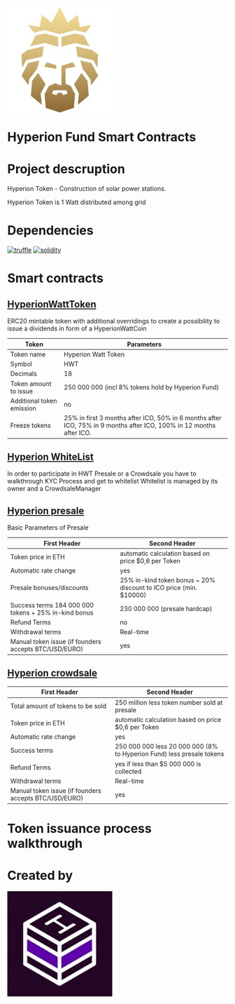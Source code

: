 
<img width="240" height ="240" align="center" alt="Hyperion" src = "./assets/Hyperion.jpg">

# Hyperion Fund Smart Contracts

# Project descruption 
Hyperion Token - Сonstruction of solar power stations.

Hyperion Token  is 1 Watt distributed among grid

# Dependencies 
[![truffle](https://img.shields.io/badge/truffle-v3.4.11-orange.svg)](https://truffle.readthedocs.io/en/latest/)
[![solidity](https://img.shields.io/badge/solidity-docs-red.svg)](http://solidity.readthedocs.io/en/develop/types.html)

# Smart contracts

## [HyperionWattToken](https://github.com/DenisKaizer/Hyperion/blob/master/contracts/HyperionWattToken.sol)
ERC20 mintable token with additional overridings to create a  possibility to issue a dividends in form of a HyperionWattCoin

Token | Parameters
------------ | -------------
Token name	| Hyperion Watt Token
Symbol 	 | HWT
Decimals |	18
Token amount to issue |	250 000 000 (incl 8% tokens hold by Hyperion Fund)
Additional token emission |	no
Freeze tokens | 	25% in first 3 months after ICO, 50% in 6 months after ICO, 75% in 9 months after ICO, 100% in 12 months after ICO.  

## [Hyperion WhiteList](https://github.com/DenisKaizer/Hyperion/blob/master/contracts/WhiteList.sol)

In order to participate in HWT Presale or a Crowdsale you have to walkthrough KYC Process and get to whitelist
Whitelist is managed by its owner and a CrowdsaleManager

## [Hyperion presale](https://github.com/DenisKaizer/Hyperion/blob/master/contracts/HWTPresale.sol)
Basic Parameters of Presale

First Header | Second Header
------------ | -------------
Token price in ETH	| automatic calculation based on price $0,6 per Token
Automatic rate change |	yes
Presale bonuses/discounts |	25% in-kind token bonus ~ 20% discount to ICO price (min. $10000)
Success terms	184 000 000 tokens + 25% in-kind bonus | 230 000 000 (presale hardcap)
Refund Terms	| no
Withdrawal terms |	Real-time
Manual token issue (if founders accepts BTC/USD/EURO) |	yes

## [Hyperion crowdsale](https://github.com/DenisKaizer/Hyperion/blob/master/contracts/HWTCrowdsale.sol)

First Header | Second Header
------------ | -------------
Total amount of tokens to be sold	| 250 million less token number sold at presale
Token price in ETH	 | automatic calculation based on price $0,6 per Token
Automatic rate change | 	yes
Success terms |	250 000 000 less 20 000 000 (8% to Hyperion Fund) less presale tokens
Refund Terms	| yes if less than $5 000 000 is collected
Withdrawal terms |	Real-time
Manual token issue (if founders accepts BTC/USD/EURO)	| yes



# Token issuance process walkthrough

# Created by 

<img width="240" height ="240" alt="Hyperion" src = "./assets/Hashlab.jpg">

